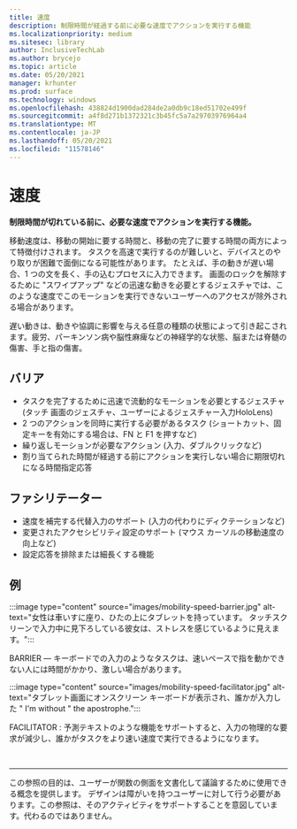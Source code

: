```yaml
---
title: 速度
description: 制限時間が経過する前に必要な速度でアクションを実行する機能
ms.localizationpriority: medium
ms.sitesec: library
author: InclusiveTechLab
ms.author: brycejo
ms.topic: article
ms.date: 05/20/2021
manager: krhunter
ms.prod: surface
ms.technology: windows
ms.openlocfilehash: 438824d1900dad284de2a0db9c18ed51702e499f
ms.sourcegitcommit: a4f8d271b1372321c3b45fc5a7a29703976964a4
ms.translationtype: MT
ms.contentlocale: ja-JP
ms.lasthandoff: 05/20/2021
ms.locfileid: "11578146"
---
```

# <a name="speed"></a>速度

**制限時間が切れている前に、必要な速度でアクションを実行する機能。**

移動速度は、移動の開始に要する時間と、移動の完了に要する時間の両方によって特徴付けされます。 タスクを高速で実行するのが難しいと、デバイスとのやり取りが困難で面倒になる可能性があります。 たとえば、手の動きが遅い場合、1 つの文を長く、手の込むプロセスに入力できます。 画面のロックを解除するために "スワイプアップ" などの迅速な動きを必要とするジェスチャでは、このような速度でこのモーションを実行できないユーザーへのアクセスが除外される場合があります。

遅い動きは、動きや協調に影響を与える任意の種類の状態によって引き起こされます。疲労、パーキンソン病や脳性麻痺などの神経学的な状態、脳または脊髄の傷害、手と指の傷害。


## <a name="barriers"></a>バリア
* タスクを完了するために迅速で流動的なモーションを必要とするジェスチャ (タッチ 画面のジェスチャ、ユーザーによるジェスチャー入力HoloLens)
* 2 つのアクションを同時に実行する必要があるタスク (ショートカット、固定キーを有効にする場合は、FN と F1 を押すなど)
* 繰り返しモーションが必要なアクション (入力、ダブルクリックなど)
* 割り当てられた時間が経過する前にアクションを実行しない場合に期限切れになる時間指定応答

## <a name="facilitators"></a>ファシリテーター

* 速度を補完する代替入力のサポート (入力の代わりにディクテーションなど)
* 変更されたアクセシビリティ設定のサポート (マウス カーソルの移動速度の向上など)
* 設定応答を排除または細長くする機能


## <a name="examples"></a>例

:::image type="content" source="images/mobility-speed-barrier.jpg" alt-text="女性は車いすに座り、ひたの上にタブレットを持っています。 タッチスクリーンで入力中に見下ろしている彼女は、ストレスを感じているように見えます。":::

BARRIER — キーボードでの入力のようなタスクは、速いペースで指を動かできない人には時間がかかり、激しい場合があります。

:::image type="content" source="images/mobility-speed-facilitator.jpg" alt-text="タブレット画面にオンスクリーン キーボードが表示され、誰かが入力した &quot; I'm without &quot; the apostrophe.":::

FACILITATOR : 予測テキストのような機能をサポートすると、入力の物理的な要求が減少し、誰かがタスクをより速い速度で実行できるようになります。

&nbsp;

[comment]: # (フッター ステートメント)
___
この参照の目的は、ユーザーが関数の側面を文書化して議論するために使用できる概念を提供します。 デザインは障がいを持つユーザーに対して行う必要があります。この参照は、そのアクティビティをサポートすることを意図しています。代わるのではありません。 